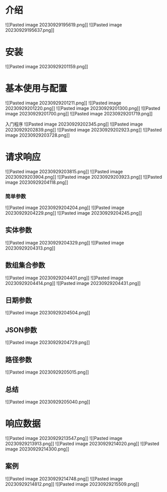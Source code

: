 # 介绍
![[Pasted image 20230929195619.png]]
![[Pasted image 20230929195637.png]]

# 安装
![[Pasted image 20230929201159.png]]

# 基本使用与配置
![[Pasted image 20230929201211.png]]
![[Pasted image 20230929201220.png]]
![[Pasted image 20230929201300.png]]
![[Pasted image 20230929201700.png]]
![[Pasted image 20230929201719.png]]

入门程序
![[Pasted image 20230929202345.png]]
![[Pasted image 20230929202839.png]]
![[Pasted image 20230929202923.png]]
![[Pasted image 20230929203728.png]]

# 请求响应
![[Pasted image 20230929203815.png]]
![[Pasted image 20230929203904.png]]
![[Pasted image 20230929203923.png]]
![[Pasted image 20230929204118.png]]

### 简单参数
![[Pasted image 20230929204204.png]]
![[Pasted image 20230929204229.png]]
![[Pasted image 20230929204245.png]]

## 实体参数
![[Pasted image 20230929204329.png]]
![[Pasted image 20230929204313.png]]

## 数组集合参数
![[Pasted image 20230929204401.png]]
![[Pasted image 20230929204414.png]]
![[Pasted image 20230929204431.png]]

## 日期参数
![[Pasted image 20230929204504.png]]

## JSON参数
![[Pasted image 20230929204729.png]]

## 路径参数
![[Pasted image 20230929205015.png]]

## 总结
![[Pasted image 20230929205040.png]]

# 响应数据
![[Pasted image 20230929213547.png]]
![[Pasted image 20230929213913.png]]
![[Pasted image 20230929214020.png]]
![[Pasted image 20230929214300.png]]

## 案例
![[Pasted image 20230929214748.png]]
![[Pasted image 20230929214812.png]]
![[Pasted image 20230929215509.png]]

